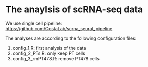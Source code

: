 # The anaylsis of scRNA-seq data
We use single cell pipeline: https://github.com/CostaLab/scrna_seurat_pipeline

The analyses are according to the following configuration files:

1. config_1.R: first analysis of the data
2. config_2_PTs.R: only keep PT cells
3. config_3_rmPT478.R: remove PT478 cells



